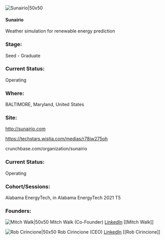 

![Sunairio|50x50](https://apimg.techstars.com/connect/images/image_files/619420bfbffb22072bbbc676/original/Sunairio-Icon-Native.png)

#### Sunairio
Weather simulation for renewable energy prediction

### Stage: 
Seed - Graduate 

### Current Status: 
Operating

### Where:
BALTIMORE, Maryland, United States

### Site:
http://sunairio.com

https://techstars.wistia.com/medias/r78iw275oh

crunchbase.com/organization/sunairio

### Current Status: 
Operating

### Cohort/Sessions: 
Alabama EnergyTech, in Alabama EnergyTech 2021 T5

### Founders: 

![Mitch Walk|50x50](https://apimg.techstars.com/connect/images/image_files/61376704f6be12000885ab16/original/MWalk_Headshot_Social.png) Mitch Walk (Co-Founder) [LinkedIn](https://linkedin.com/in/mitchwalk) [[Mitch Walk]]

![Rob Cirincione|50x50](https://apimg.techstars.com/connect/images/image_files/61df153ae838a327fb95d083/original/rob_roof_small_head-only.jpg) Rob Cirincione (CEO) [LinkedIn](https://linkedin.com/in/rob-cirincione-66710810) [[Rob Cirincione]]


